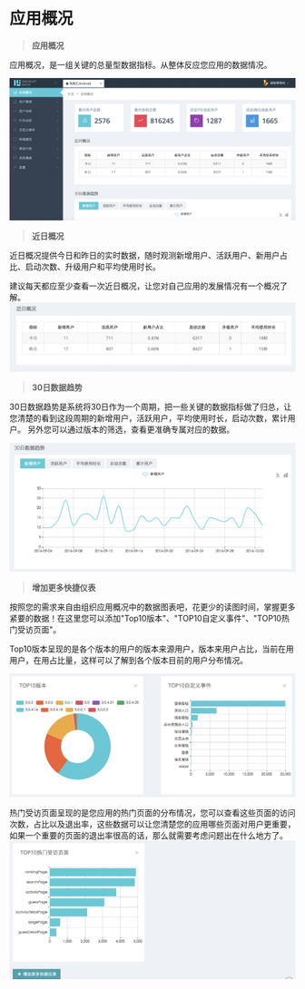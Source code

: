 # 应用概况

> **应用概况**

应用概况，是一组关键的总量型数据指标。从整体反应您应用的数据情况。

![](/assets/general.png)

> **近日概况**

近日概况提供今日和昨日的实时数据，随时观测新增用户、活跃用户、新用户占比、启动次数、升级用户和平均使用时长。

建议每天都应至少查看一次近日概况，让您对自己应用的发展情况有一个概况了解。
![](/assets/recent_overview.png)

> **30日数据趋势**

30日数据趋势是系统将30日作为一个周期，把一些关键的数据指标做了归总，让您清楚的看到这段周期的新增用户，活跃用户，平均使用时长，启动次数，累计用户。 另外您可以通过版本的筛选，查看更准确专属对应的数据。 

![](/assets/30days.png)

> **增加更多快捷仪表**

按照您的需求来自由组织应用概况中的数据图表吧，花更少的读图时间，掌握更多紧要的数据！在这里您可以添加"Top10版本"、"TOP10自定义事件"、"TOP10热门受访页面"。


Top10版本呈现的是各个版本的用户的版本来源用户，版本来用户占比，当前在用用户，在用占比量，这样可以了解到各个版本目前的用户分布情况。

![](/assets/top_version_event.png)


热门受访页面呈现的是您应用的热门页面的分布情况，您可以查看这些页面的访问次数，占比以及退出率，这些数据可以让您清楚您的应用哪些页面对用户更重要，如果一个重要的页面的退出率很高的话，那么就需要考虑问题出在什么地方了。
![](/assets/top_page.png)

